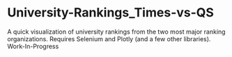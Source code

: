 # University-Rankings_Times-vs-QS
A quick visualization of university rankings from the two most major ranking organizations. Requires Selenium and Plotly (and a few other libraries). Work-In-Progress

